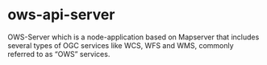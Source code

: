 # ows-api-server
OWS-Server which is a node-application based on Mapserver that includes several types of OGC services like WCS, WFS and WMS, commonly referred to as “OWS” services.
